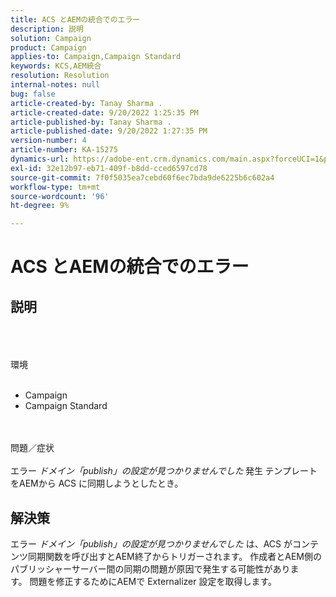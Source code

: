 ```yaml
---
title: ACS とAEMの統合でのエラー
description: 説明
solution: Campaign
product: Campaign
applies-to: Campaign,Campaign Standard
keywords: KCS,AEM統合
resolution: Resolution
internal-notes: null
bug: false
article-created-by: Tanay Sharma .
article-created-date: 9/20/2022 1:25:35 PM
article-published-by: Tanay Sharma .
article-published-date: 9/20/2022 1:27:35 PM
version-number: 4
article-number: KA-15275
dynamics-url: https://adobe-ent.crm.dynamics.com/main.aspx?forceUCI=1&pagetype=entityrecord&etn=knowledgearticle&id=26fe8db1-e738-ed11-9db1-002248086735
exl-id: 32e12b97-eb71-409f-b8dd-cced6597cd78
source-git-commit: 7f0f5035ea7cebd60f6ec7bda9de6225b6c602a4
workflow-type: tm+mt
source-wordcount: '96'
ht-degree: 9%

---
```


# ACS とAEMの統合でのエラー

## 説明

<br><br><br>環境<br><br>
- Campaign
- Campaign Standard



<br><br>問題／症状<br><br>
エラー *ドメイン「publish」の設定が見つかりませんでした<b>* </b>発生<b> </b>テンプレートをAEMから ACS に同期しようとしたとき。


## 解決策


エラー *ドメイン「publish」の設定が見つかりませんでした* は、ACS がコンテンツ同期関数を呼び出すとAEM終了からトリガーされます。 作成者とAEM側のパブリッシャーサーバー間の同期の問題が原因で発生する可能性があります。 問題を修正するためにAEMで Externalizer 設定を取得します。
